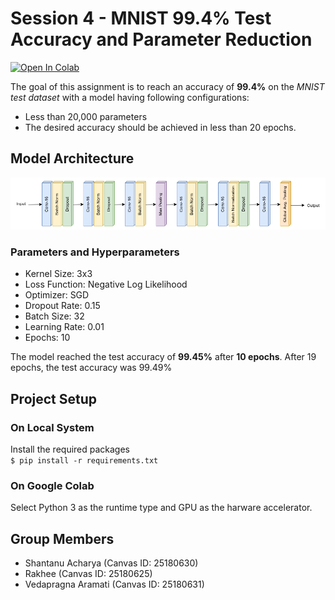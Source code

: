 # Session 4 - MNIST 99.4% Test Accuracy and Parameter Reduction

[![Open In Colab](https://colab.research.google.com/assets/colab-badge.svg)](https://colab.research.google.com/drive/1dLte9xibE3OZ8jHZCtztV8KzAXxQYLxN)

The goal of this assignment is to reach an accuracy of **99.4%** on the _MNIST test dataset_ with a model having following configurations:

- Less than 20,000 parameters
- The desired accuracy should be achieved in less than 20 epochs.

## Model Architecture

![architecture](architecture.png)

### Parameters and Hyperparameters

- Kernel Size: 3x3
- Loss Function: Negative Log Likelihood
- Optimizer: SGD
- Dropout Rate: 0.15
- Batch Size: 32
- Learning Rate: 0.01
- Epochs: 10

The model reached the test accuracy of **99.45%** after **10 epochs**. After 19 epochs, the test accuracy was 99.49%

## Project Setup

### On Local System

Install the required packages  
 `$ pip install -r requirements.txt`

### On Google Colab

Select Python 3 as the runtime type and GPU as the harware accelerator.

## Group Members

- Shantanu Acharya (Canvas ID: 25180630)
- Rakhee (Canvas ID: 25180625)
- Vedapragna Aramati (Canvas ID: 25180631)
